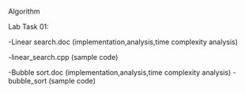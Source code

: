 Algorithm 

Lab Task 01:

  -Linear search.doc (implementation,analysis,time complexity analysis)
  
  -linear_search.cpp (sample code)
  
  -Bubble sort.doc (implementation,analysis,time complexity analysis)
  -bubble_sort (sample code)
